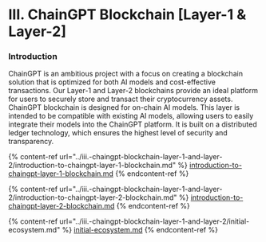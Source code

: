 # III. ChainGPT Blockchain \[Layer-1 & Layer-2]

### Introduction

ChainGPT is an ambitious project with a focus on creating a blockchain solution that is optimized for both AI models and cost-effective transactions. Our Layer-1 and Layer-2 blockchains provide an ideal platform for users to securely store and transact their cryptocurrency assets. ChainGPT blockchain is designed for on-chain AI models. This layer is intended to be compatible with existing AI models, allowing users to easily integrate their models into the ChainGPT platform. It is built on a distributed ledger technology, which ensures the highest level of security and transparency.

{% content-ref url="../iii.-chaingpt-blockchain-layer-1-and-layer-2/introduction-to-chaingpt-layer-1-blockchain.md" %}
[introduction-to-chaingpt-layer-1-blockchain.md](../iii.-chaingpt-blockchain-layer-1-and-layer-2/introduction-to-chaingpt-layer-1-blockchain.md)
{% endcontent-ref %}

{% content-ref url="../iii.-chaingpt-blockchain-layer-1-and-layer-2/introduction-to-chaingpt-layer-2-blockchain.md" %}
[introduction-to-chaingpt-layer-2-blockchain.md](../iii.-chaingpt-blockchain-layer-1-and-layer-2/introduction-to-chaingpt-layer-2-blockchain.md)
{% endcontent-ref %}

{% content-ref url="../iii.-chaingpt-blockchain-layer-1-and-layer-2/initial-ecosystem.md" %}
[initial-ecosystem.md](../iii.-chaingpt-blockchain-layer-1-and-layer-2/initial-ecosystem.md)
{% endcontent-ref %}

